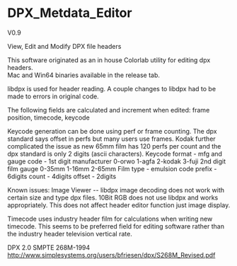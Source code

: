 # DPX_Metdata_Editor

V0.9

View, Edit and Modify DPX file headers

This software originated as an in house Colorlab utility for editing dpx headers.  
Mac and Win64 binaries available in the release tab.

libdpx is used for header reading. A couple changes to libdpx had to be made to errors in original code.

The following fields are calculated and increment when edited: frame position, timecode, keycode

Keycode generation can be done using perf or frame counting. The dpx standard says offset in perfs but many users use frames.
Kodak further complicated the issue as new 65mm film has 120 perfs per count and the dpx standard is only 2 digits (ascii characters). 
Keycode format - 	mfg and gauge code - 1st digit manufacturer 0-orwo 1-agfa 2-kodak 3-fuji 2nd digit film gauge 0-35mm 1-16mm 2-65mm
			Film type - emulsion code
			prefix - 6digits 
			count - 4digits
			offset - 2digits

Known issues: Image Viewer -- libdpx image decoding does not work with certain size and type dpx files. 
10Bit RGB does not use libdpx and works appropriately. This does not affect header editor function just image display.

Timecode uses industry header film for calculations when writing new timecode. 
This seems to be preferred field for editing software rather than the industry header television vertical rate.

DPX 2.0 SMPTE 268M-1994 http://www.simplesystems.org/users/bfriesen/dpx/S268M_Revised.pdf
